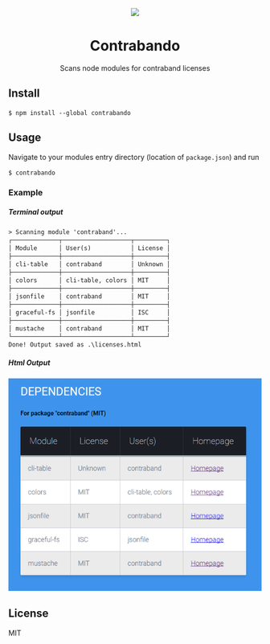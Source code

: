 <p align="center">
<img src="http://clipground.com/images/famouspeople-clipart-10.jpg"><br/>
<h1 align="center">Contrabando</h1>
<p align="center">
Scans node modules for contraband licenses
</p>
</p>

## Install
```
$ npm install --global contrabando
```
## Usage
Navigate to your modules entry directory (location of `package.json`) and run
```
$ contrabando
```

### Example
##### Terminal output
```
> Scanning module 'contraband'...
┌─────────────┬───────────────────┬─────────┐
│ Module      │ User(s)           │ License │
├─────────────┼───────────────────┼─────────┤
│ cli-table   │ contraband        │ Unknown │
├─────────────┼───────────────────┼─────────┤
│ colors      │ cli-table, colors │ MIT     │
├─────────────┼───────────────────┼─────────┤
│ jsonfile    │ contraband        │ MIT     │
├─────────────┼───────────────────┼─────────┤
│ graceful-fs │ jsonfile          │ ISC     │
├─────────────┼───────────────────┼─────────┤
│ mustache    │ contraband        │ MIT     │
└─────────────┴───────────────────┴─────────┘
Done! Output saved as .\licenses.html
```
##### Html Output
<img src="https://raw.githubusercontent.com/alveflo/contraband/master/output-example.png"><br/>
## License
MIT
